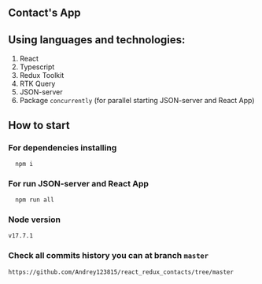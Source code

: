 ## Contact's App

## Using languages and technologies:

1) React
2) Typescript
3) Redux Toolkit
4) RTK Query
5) JSON-server
6) Package `concurrently` (for parallel starting JSON-server and React App)

## How to start

### For dependencies installing

```
  npm i
```

### For run JSON-server and React App

```
  npm run all
```

### Node version

```
v17.7.1
```

### Check all commits history you can at branch `master`

```
https://github.com/Andrey123815/react_redux_contacts/tree/master
```
